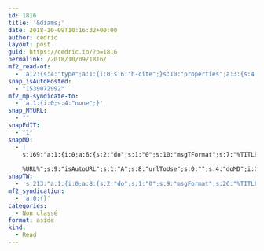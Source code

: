 ```yaml
---
id: 1816
title: '&diams;'
date: 2018-10-09T10:16:32+00:00
author: cedric
layout: post
guid: https://cedric.io/?p=1816
permalink: /2018/10/09/1816/
mf2_read-of:
  - 'a:2:{s:4:"type";a:1:{i:0;s:6:"h-cite";}s:10:"properties";a:3:{s:4:"name";a:1:{i:0;s:7:"Origine";}s:3:"url";a:1:{i:0;s:23:"https://amzn.to/2Cxkk7A";}s:6:"author";a:3:{s:4:"name";s:9:"Dan Brown";s:3:"url";s:39:"https://en.wikipedia.org/wiki/Dan_Brown";s:5:"photo";s:119:"https://upload.wikimedia.org/wikipedia/commons/thumb/3/30/Dan_Brown_November_2015.jpg/220px-Dan_Brown_November_2015.jpg";}}}'
snap_isAutoPosted:
  - "1539072992"
mf2_mp-syndicate-to:
  - 'a:1:{i:0;s:4:"none";}'
snap_MYURL:
  - ""
snapEdIT:
  - "1"
snapMD:
  - |
    s:169:"a:1:{i:0;a:6:{s:2:"do";s:1:"0";s:10:"msgTFormat";s:7:"%TITLE%";s:9:"msgFormat";s:19:"%FULLTEXT%
    
    %URL%";s:9:"isAutoURL";s:1:"A";s:8:"urlToUse";s:0:"";s:4:"doMD";i:0;}}";
snapTW:
  - 's:213:"a:1:{i:0;a:8:{s:2:"do";s:1:"0";s:9:"msgFormat";s:26:"%TITLE%. %EXCERPT% - %URL%";s:8:"attchImg";s:1:"1";s:9:"isAutoImg";s:1:"A";s:8:"imgToUse";s:0:"";s:9:"isAutoURL";s:1:"A";s:8:"urlToUse";s:0:"";s:4:"doTW";i:0;}}";'
mf2_syndication:
  - 'a:0:{}'
categories:
  - Non classé
format: aside
kind:
  - Read
---
```

